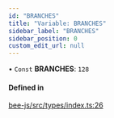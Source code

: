 ```yaml
---
id: "BRANCHES"
title: "Variable: BRANCHES"
sidebar_label: "BRANCHES"
sidebar_position: 0
custom_edit_url: null
---
```


• `Const` **BRANCHES**: ``128``

#### Defined in

[bee-js/src/types/index.ts:26](https://github.com/ethersphere/bee-js/blob/2c8b9d1/src/types/index.ts#L26)
